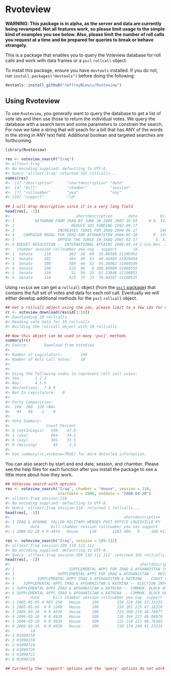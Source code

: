 <!-- README.md is generated from README.Rmd. Please edit that file -->
Rvoteview
=========

**WARNING: This package is in alpha, as the server and data are currently being revamped. Not all features work, so please limit usage to the simple kind of examples you see below. Also, please limit the number of roll calls you request at a time and be prepared for queries to break or behave strangely.**

This is a package that enables you to query the Voteview database for roll calls and work with data frames or a `pscl` `rollcall` object.

To install this package, ensure you have `devtools` installed. If you do not, run `install.packages("devtools")` before doing the following:

``` r
devtools::install_github("JeffreyBLewis/Rvoteview")
```

Using Rvoteview
---------------

To use `Rvoteview`, you generally want to query the database to get a list of vote ids and then use those to return the individual votes. We query the database with a search term and some parameters to constrain the search. For now we take a string that will seach for a bill that has ANY of the words in the string in ANY text field. Additional boolean and targeted searches are forthcoming.

``` r
library(Rvoteview)
  
res <- voteview_search("Iraq")
#> alltext:Iraq
#> No encoding supplied: defaulting to UTF-8.
#> Query 'alltext:Iraq' returned 335 rollcalls...
names(res)
#>  [1] "description"      "shortdescription" "date"            
#>  [4] "bill"             "chamber"          "session"         
#>  [7] "rollnumber"       "yea"              "nay"             
#> [10] "support"          "id"
  
## I will drop description since it is a very long field
head(res[, -1])
#>                             shortdescription       date          bill
#> 1         WITHDRAW FROM IRAQ BY JUNE 30 2008 2007-10-03     H.R. 3222
#> 2                         REDUCE SDI FUNDING 1992-09-17              
#> 3                   INCREASES TAXES FOR IRAQ 2004-06-17          2400
#> 4    CAMPAIGN MEDAL FOR IRAQ AND AFGHANISTAN 2004-05-18       R. 3104
#> 5                   OPPOSE THE SURGE IN IRAQ 2007-02-17        S. 574
#> 6 BUDGET RESOLUTION -- INTERNATIONAL AFFAIRS 2008-03-14 S.Con.Res. 70
#>   chamber session rollnumber yea nay   support       id
#> 1  Senate     110        362  28  69  28.86598 S1100362
#> 2  Senate     102        494  48  51  48.48485 S1020494
#> 3  Senate     108        589  44  53  45.36082 S1080589
#> 4  Senate     108        555  98   0 100.00000 S1080555
#> 5  Senate     110         51  56  35  61.53846 S1100051
#> 6  Senate     110        525  73  23  76.04167 S1100525
```

Using `res$id` we can get a `rollcall` object (from the [`pscl` package](https://cran.r-project.org/web/packages/pscl/index.html)) that contains the full set of votes and data for each roll call. Eventually we will either develop additional methods for the `pscl` `rollcall` object.

``` r
## Get a rollcall object using the ids, please limit to a few ids for now!
rc <- voteview_download(res$id[1:10])
#> Downloading 10 rollcalls
#> Reading vote data for 10 rollcalls
#> Building the rollcall object with 10 rollcalls
```

``` r
## Now this object can be used in many 'pscl' methods
summary(rc)
#> Source:       Download from VoteView 
#> 
#> Number of Legislators:        194
#> Number of Roll Call Votes:    10
#> 
#> 
#> Using the following codes to represent roll call votes:
#> Yea:      1 2 3 
#> Nay:      4 5 6 
#> Abstentions:  7 8 9 
#> Not In Legislature:   0 
#> 
#> Party Composition:
#>  100  200  328 <NA> 
#>   94   98    2    0 
#> 
#> Vote Summary:
#>                Count Percent
#> 0 (notInLegis)   930    47.9
#> 1 (yea)          664    34.2
#> 6 (nay)          301    15.5
#> 9 (missing)       45     2.3
#> 
#> Use summary(rc,verbose=TRUE) for more detailed information.
```

You can also search by start and end date, session, and chamber. Please see the help files for each function after you install the package to see a little more about how they work.

``` r
## Voteview search with options
res <- voteview_search("Iraq", chamber = "House", session = 110,
                       startdate = 2008, enddate = "2008-04-20")
#> alltext:Iraq session:110
#> No encoding supplied: defaulting to UTF-8.
#> Query 'alltext:Iraq session:110' returned 1 rollcalls...
head(res[, -1])
#>                                                  shortdescription
#> 1 IRAQ & AFGHAN. FALLEN MILITARY HEROES POST OFFICE LOUISVILLE KY
#>         date     bill chamber session rollnumber yea nay support       id
#> 1 2008-02-28 H R 4454   House     110       1263 404   0     100 H1101263

res <- voteview_search("Iraq", session = 109:112)
#> alltext:Iraq session:109 110 111 112
#> No encoding supplied: defaulting to UTF-8.
#> Query 'alltext:Iraq session:109 110 111 112' returned 165 rollcalls...
head(res[, -1])
#>                                                         shortdescription
#> 1                        SUPPLEMENTAL APPS FOR IRAQ & AFGHANISTAN (PROC)
#> 2                   SUPPLEMENTAL APPS FOR IRAQ & AFGHANISTAN -- RECOMMIT
#> 3          SUPPLEMENTAL APPS IRAQ & AFGHANISTAN & KATRINA -- COAST GUARD
#> 4    SUPPLEMENTAL APPS IRAQ & AFGHANISTAN & KATRINA -- ELECTION INFRAST.
#> 5 SUPPLEMENTAL APPS IRAQ & AFGHANISTAN & KATRINA -- COMMUN. BLOCK GRANTS
#> 6 SUPPLEMENTAL APPS IRAQ & AFGHANISTAN & KATRINA -- COMMUN. BLOCK GRANTS
#>         date      bill chamber session rollnumber yea nay  support
#> 1 2005-05-05 H RES 258   House     109        158 224 196 53.33333
#> 2 2005-05-05  H R 1268   House     109        159 201 225 47.18310
#> 3 2006-03-16  H R 4939   House     109        724 208 210 49.76077
#> 4 2006-03-16  H R 4939   House     109        726 194 227 46.08076
#> 5 2006-03-16  H R 4939   House     109        721 210 212 49.76303
#> 6 2006-03-16  H R 4939   House     109        720 174 248 41.23223
#>         id
#> 1 H1090158
#> 2 H1090159
#> 3 H1090724
#> 4 H1090726
#> 5 H1090721
#> 6 H1090720

## Currently the 'support' options and the 'query' options do not work
```
